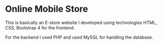 # Online Mobile Store
This is basically an E-store website I developed using technologies HTML, CSS, Bootstrap 4 for the frontend.

For the backend I used PHP  and used MySQL for handling the database.

